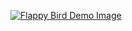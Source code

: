 <p align="center">
  <a href="https://calledmeanh.github.io/flappy-bird/" target="_blank">
    <img src="./asset/demo-flappy-bird.gif" alt="Flappy Bird Demo Image" />
  </a>
</p>
